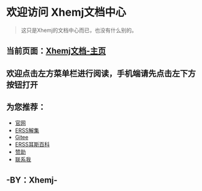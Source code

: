 # 欢迎访问 **Xhemj文档中心**
> 这只是Xhemj的文档中心而已，也没有什么别的。
## 当前页面：[Xhemj文档-主页](/)
## 欢迎点击左方菜单栏进行阅读，手机端请先点击左下方按钮打开
## 为您推荐：
* [官网](/)
* [ERSS解集](/Solve/)  
* [Gitee](https://gitee.com/xhemj)
* [ERSS耳斯百科](/ERSS-Wiki/)
* [赞助](/p/pay)
* [联系我](mailto:xhemj2680@163.com)
## -BY：Xhemj-
</br><div class="social-share" style="text-align: center;"></div>